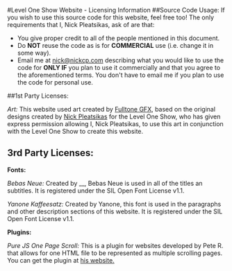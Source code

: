 #Level One Show Website - Licensing Information
##Source Code Usage:
If you wish to use this source code for this website, feel free too! The only requirements
that I, Nick Pleatsikas, ask of are that:

- You give proper credit to all of the people mentioned in this document.
- Do **NOT** reuse the code as is for **COMMERCIAL** use (i.e. change it in some way).
- Email me at nick@nickcp.com describing what you would like to use the code for **ONLY IF**
you plan to use it commercially and that you agree to the aforementioned terms. You don't
have to email me if you plan to use the code for personal use.

##1st Party Licenses:

*Art:* This website used art created by [Fulltone GFX]((http://fulltone.weebly.com/index.html)), based on the original designs
created by [Nick Pleatsikas](nickcp.com) for the Level One Show, who has given express
permission allowing I, Nick Pleatsikas, to use this art in conjunction with the Level One
Show to create this website.

## 3rd Party Licenses:

**Fonts:**
 
 *Bebas Neue:* Created by __, Bebas Neue is used in all of the titles an subtitles.
 It is registered under the SIL Open Font License v1.1.
 
 *Yanone Kaffeesatz:* Created by Yanone, this font is used in the paragraphs and
 other description sections of this website. It is registered under the SIL Open
 Font License v1.1.

**Plugins:**

*Pure JS One Page Scroll:* This is a plugin for websites developed by Pete R. that allows for one
HTML file to be represented as multiple scrolling pages. You can get the plugin
at [his website.](http://www.thepetedesign.com/demos/purejs_onepage_scroll_demo.html)